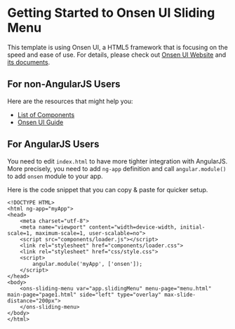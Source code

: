 # Getting Started to Onsen UI Sliding Menu

This template is using Onsen UI, a HTML5 framework that is focusing on the speed and ease of use.
For details, please check out [Onsen UI Website](http://onsenui.io) and [its documents](http://onsenui.io/guide/overview.html).

## For non-AngularJS Users

Here are the resources that might help you:

- [List of Components](http://onsenui.io/guide/components.html)
- [Onsen UI Guide](http://onsenui.io/guide/overview.html)

## For AngularJS Users

You need to edit `index.html` to have more tighter integration with AngularJS. More precisely, you need to add `ng-app` definition and call `angular.module()` to add `onsen` module to your app.

Here is the code snippet that you can copy & paste for quicker setup.

```
<!DOCTYPE HTML>
<html ng-app="myApp">
<head>
    <meta charset="utf-8">
    <meta name="viewport" content="width=device-width, initial-scale=1, maximum-scale=1, user-scalable=no">
    <script src="components/loader.js"></script>
    <link rel="stylesheet" href="components/loader.css">
    <link rel="stylesheet" href="css/style.css">
    <script>
        angular.module('myApp', ['onsen']);
    </script>
</head>
<body>
    <ons-sliding-menu var="app.slidingMenu" menu-page="menu.html" main-page="page1.html" side="left" type="overlay" max-slide-distance="200px">
    </ons-sliding-menu>
</body>
</html>
```
